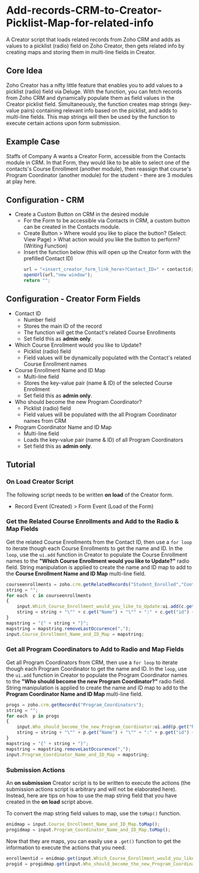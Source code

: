 # Add-records-CRM-to-Creator-Picklist-Map-for-related-info
A Creator script that loads related records from Zoho CRM and adds as values to a picklist (radio) field on Zoho Creator, then gets related info by creating maps and storing them in multi-line fields in Creator.

## Core Idea
Zoho Creator has a nifty little feature that enables you to add values to a picklist (radio) field via Deluge. With the function, you can fetch records from Zoho CRM and dynamically populate them as field values in the Creator picklist field. Simultaneously, the function creates map strings (key-value pairs) containing relevant info based on the picklist, and adds to multi-line fields. This map strings will then be used by the function to execute certain actions upon form submission.

## Example Case
Staffs of Company A wants a Creator Form, accessible from the Contacts module in CRM. In that Form, they would like to be able to select one of the contacts's Course Enrollment (another module), then reassign that course's Program Coordinator (another module) for the student - there are 3 modules at play here.

## Configuration - CRM
* Create a Custom Button on CRM in the desired module
  * For the Form to be accessible via Contacts in CRM, a custom button can be created in the Contacts module.
  *   Create Button > Where would you like to place the button? (Select: View Page) > What action would you like the button to perform? (Writing Function)
  *  Insert the function below (this will open up the Creator form with the prefilled Contact ID)
      ```javascript  
      url = "<insert_creator_form_link_here>?Contact_ID=" + contactid;
      openUrl(url,"new window");
      return "";  
      ```
## Configuration - Creator Form Fields
* Contact ID 
  * Number field
  * Stores the main ID of the record
  * The function will get the Contact's related Course Enrollments
  * Set field this as **admin only**.
* Which Course Enrollment would you like to Update?
  * Picklist (radio) field
  * Field values will be dynamically populated with the Contact's related Course Enrollment names
* Course Enrollment Name and ID Map
  * Multi-line field
  * Stores the key-value pair (name & ID) of the selected Course Enrollment 
  * Set field this as **admin only**.
* Who should become the new Program Coordinator?
  * Picklist (radio) field
  * Field values will be populated with the all Program Coordinator names from CRM
* Program Coordinator Name and ID Map
  * Multi-line field
  * Loads the key-value pair (name & ID) of all Program Coordinators
  * Set field this as **admin only**.

## Tutorial
### On Load Creator Script
The following script needs to be written **on load** of the Creator form.
* Record Event (Created) > Form Event (Load of the Form)

### Get the Related Course Enrollments and Add to the Radio & Map Fields
Get the related Course Enrollments from the Contact ID, then use a `for loop` to iterate though each Course Enrollments to get the name and ID. In the `loop`, use the `ui.add` function in Creator to populate the Course Enrollment names to the **"Which Course Enrollment would you like to Update?"** radio field. String manipulation is applied to create the name and ID map to add to the **Course Enrollment Name and ID Map** multi-line field.

```javascript
courseenrollments = zoho.crm.getRelatedRecords("Student_Enrolled","Contacts",input.Contact_ID);
string = "";
for each  c in courseenrollments
{
	input.Which_Course_Enrollment_would_you_like_to_Update:ui.add(c.get("Name"));
	string = string + "\"" + c.get("Name") + "\"" + ":" + c.get("id") + ",";
}
mapstring = "{" + string + "}";
mapstring = mapstring.removeLastOccurence(",");
input.Course_Enrollment_Name_and_ID_Map = mapstring;
```

### Get all Program Coordinators to Add to Radio and Map Fields
Get all Program Coordinators from CRM, then use a `for loop` to iterate though each Program Coordinator to get the name and ID. In the `loop`, use the `ui.add` function in Creator to populate the Program Coordinator names to the **"Who should become the new Program Coordinator?"** radio field. String manipulation is applied to create the name and ID map to add to the **Program Coordinator Name and ID Map** multi-line field.

```javascript
progs = zoho.crm.getRecords("Program_Coordinators");
string = "";
for each  p in progs
{
	input.Who_should_become_the_new_Program_Coordinator:ui.add(p.get("Name"));
	string = string + "\"" + p.get("Name") + "\"" + ":" + p.get("id") + ",";
}
mapstring = "{" + string + "}";
mapstring = mapstring.removeLastOccurence(",");
input.Program_Coordinator_Name_and_ID_Map = mapstring;
```

### Submission Actions
An **on submission** Creator script is to be written to execute the actions (the submission actions script is arbitrary and will not be elaborated here). Instead, here are tips on how to use the map string field that you have created in the **on load** script above.

To convert the map string field values to map, use the `toMap()` function.
```javascript
enidmap = input.Course_Enrollment_Name_and_ID_Map.toMap();
progidmap = input.Program_Coordinator_Name_and_ID_Map.toMap();
```
Now that they are maps, you can easily use a `.get()` function to get the information to execute the actions that you need.
```javascript
enrollmentid = enidmap.get(input.Which_Course_Enrollment_would_you_like_to_Update).toLong();
progid = progidmap.get(input.Who_should_become_the_new_Program_Coordinator);
```
